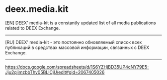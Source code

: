 # deex.media.kit
[EN] DEEX' media-kit is a constantly updated list of all media publications related to DEEX Exchange.
***
[RU] DEEX' media-kit - это постоянно обновляемый список всех публикаций в средствах массовой информации, связанных с DEEX Exchange.
***
https://docs.google.com/spreadsheets/d/1S6YZHjBD35UP4cNY79E5-Jju2qjimzbbThv05BLICjU/edit#gid=2067405026

